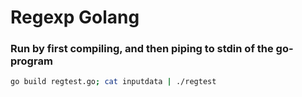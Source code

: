 # Regexp Golang
### Run by first compiling, and then piping to stdin of the go-program
```bash
go build regtest.go; cat inputdata | ./regtest
```
